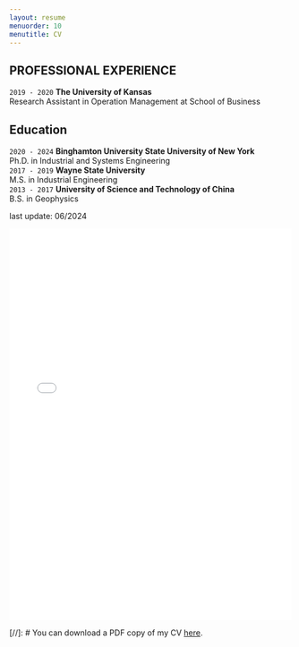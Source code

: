 ```yaml
---
layout: resume
menuorder: 10
menutitle: CV
---
```


## PROFESSIONAL EXPERIENCE
`2019 - 2020`
__The University of Kansas__ \
Research Assistant in Operation Management at School of Business
## Education
`2020 - 2024`
__Binghamton University State University of New York__ \
Ph.D. in Industrial and Systems Engineering  
`2017 - 2019`
__Wayne State University__ \
M.S. in Industrial Engineering \
`2013 - 2017`
__University of Science and Technology of China__ \
B.S. in Geophysics

last update: 06/2024
<iframe src="/files/CV_Yu_Ding.pdf" width="100%" height="700" frameborder="no" border="0" marginwidth="0" marginheight="0"></iframe>

[//]: # You can download a PDF copy of my CV [here](/files/CV_Yu_Ding.pdf).

